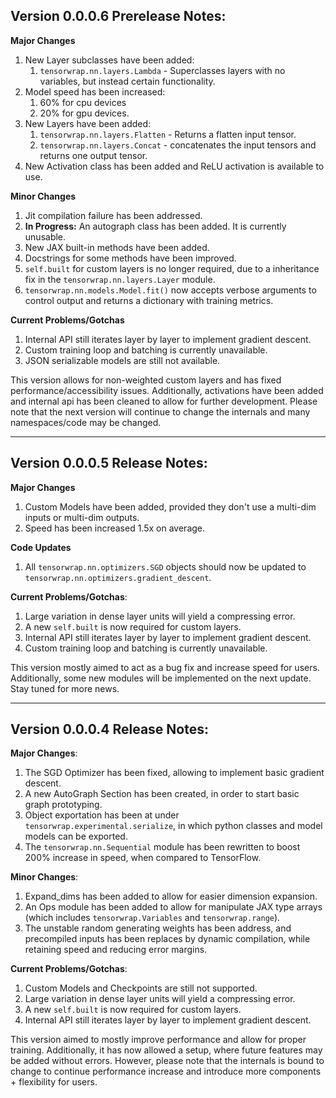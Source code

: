 
## Version 0.0.0.6 Prerelease Notes:
**Major Changes**
1. New Layer subclasses have been added: 
    1. ``tensorwrap.nn.layers.Lambda`` - Superclasses layers with no variables, but instead certain functionality.
2. Model speed has been increased:
    1. 60% for cpu devices
    2. 20% for gpu devices.
3. New Layers have been added:
    1. ``tensorwrap.nn.layers.Flatten`` - Returns a flatten input tensor.
    2. ``tensorwrap.nn.layers.Concat`` - concatenates the input tensors and returns one output tensor.
4. New Activation class has been added and ReLU activation is available to use.


**Minor Changes**
1. Jit compilation failure has been addressed.
2. __In Progress:__ An autograph class has been added. It is currently unusable.
3. New JAX built-in methods have been added.
4. Docstrings for some methods have been improved.
5. ``self.built`` for custom layers is no longer required, due to a inheritance fix in the ``tensorwrap.nn.layers.Layer`` module.
6. ``tensorwrap.nn.models.Model.fit()`` now accepts verbose arguments to control output and returns a dictionary with training metrics.

**Current Problems/Gotchas**
1. Internal API still iterates layer by layer to implement gradient descent.
2. Custom training loop and batching is currently unavailable.
3. JSON serializable models are still not available.

This version allows for non-weighted custom layers and has fixed performance/accessibility issues. Additionally, activations have been added and internal api has been cleaned to allow for further development. Please note that the next 
version will continue to change the internals and many namespaces/code may be changed.

<hr>

## Version 0.0.0.5 Release Notes:

**Major Changes**
1. Custom Models have been added, provided they don't use a multi-dim inputs or multi-dim outputs.
2. Speed has been increased 1.5x on average.

**Code Updates**
1. All ``tensorwrap.nn.optimizers.SGD`` objects should now be updated to ``tensorwrap.nn.optimizers.gradient_descent``.

**Current Problems/Gotchas**:
1. Large variation in dense layer units will yield a compressing error.
2. A new ``self.built`` is now required for custom layers.
3. Internal API still iterates layer by layer to implement gradient descent.
4. Custom training loop and batching is currently unavailable.

This version mostly aimed to act as a bug fix and increase speed for users. Additionally, some new modules will be implemented on the next update. Stay tuned for more news.

<hr>

## Version 0.0.0.4 Release Notes:

**Major Changes**:
1. The SGD Optimizer has been fixed, allowing to implement basic gradient descent.
2. A new AutoGraph Section has been created, in order to start basic graph prototyping.
3. Object exportation has been at under ``tensorwrap.experimental.serialize``, in which python classes and model models can be exported.
4. The ``tensorwrap.nn.Sequential`` module has been rewritten to boost 200% increase in speed, when compared to TensorFlow.

**Minor Changes**:
1. Expand_dims has been added to allow for easier dimension expansion.
2. An Ops module has been added to allow for manipulate JAX type arrays (which includes ``tensorwrap.Variables`` and ``tensorwrap.range``).
3. The unstable random generating weights has been address, and precompiled inputs has been replaces by dynamic compilation, while retaining speed and reducing error margins.

**Current Problems/Gotchas**:
1. Custom Models and Checkpoints are still not supported.
2. Large variation in dense layer units will yield a compressing error.
3. A new ``self.built`` is now required for custom layers.
4. Internal API still iterates layer by layer to implement gradient descent.

This version aimed to mostly improve performance and allow for proper training. Additionally, it has now allowed a setup, where future features may be added without errors. However, please note that the internals is bound to change to continue performance increase and introduce more components + flexibility for users.

